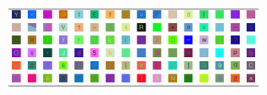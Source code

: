 <table>
<tr>
<td><img src="59.gif"></td>
<td><img src="65.gif"></td>
<td><img src="3C.gif"></td>
<td><img src="40.gif"></td>
<td><img src="6C.gif"></td>
<td><img src="45.gif"></td>
<td><img src="66.gif"></td>
<td><img src="63.gif"></td>
<td><img src="75.gif"></td>
<td><img src="gr1.gif"></td>
<td><img src="26.gif"></td>
<td><img src="38.gif"></td>
<td><img src="7C.gif"></td>
<td><img src="55.gif"></td>
<td><img src="3A.gif"></td>
<td><img src="2C.gif"></td>
</tr>
<tr>
<td><img src="54.gif"></td>
<td><img src="gr2.gif"></td>
<td><img src="gr3.gif"></td>
<td><img src="56.gif"></td>
<td><img src="31.gif"></td>
<td><img src="3E.gif"></td>
<td><img src="2E.gif"></td>
<td><img src="34.gif"></td>
<td><img src="52.gif"></td>
<td><img src="2D.gif"></td>
<td><img src="2B.gif"></td>
<td><img src="6F.gif"></td>
<td><img src="76.gif"></td>
<td><img src="21.gif"></td>
<td><img src="5F.gif"></td>
<td><img src="73.gif"></td>
</tr>
<tr>
<td><img src="60.gif"></td>
<td><img src="48.gif"></td>
<td><img src="49.gif"></td>
<td><img src="79.gif"></td>
<td><img src="72.gif"></td>
<td><img src="69.gif"></td>
<td><img src="6B.gif"></td>
<td><img src="28.gif"></td>
<td><img src="25.gif"></td>
<td><img src="2F.gif"></td>
<td><img src="44.gif"></td>
<td><img src="7E.gif"></td>
<td><img src="77.gif"></td>
<td><img src="5A.gif"></td>
<td><img src="3F.gif"></td>
<td><img src="3B.gif"></td>
</tr>
<tr>
<td><img src="4F.gif"></td>
<td><img src="67.gif"></td>
<td><img src="2A.gif"></td>
<td><img src="4A.gif"></td>
<td><img src="64.gif"></td>
<td><img src="53.gif"></td>
<td><img src="68.gif"></td>
<td><img src="51.gif"></td>
<td><img src="7D.gif"></td>
<td><img src="47.gif"></td>
<td><img src="4C.gif"></td>
<td><img src="3D.gif"></td>
<td><img src="6A.gif"></td>
<td><img src="7A.gif"></td>
<td><img src="70.gif"></td>
<td><img src="62.gif"></td>
</tr>
<tr>
<td><img src="61.gif"></td>
<td><img src="57.gif"></td>
<td><img src="22.gif"></td>
<td><img src="36.gif"></td>
<td><img src="5B.gif"></td>
<td><img src="37.gif"></td>
<td><img src="74.gif"></td>
<td><img src="7B.gif"></td>
<td><img src="23.gif"></td>
<td><img src="6E.gif"></td>
<td><img src="50.gif"></td>
<td><img src="5D.gif"></td>
<td><img src="42.gif"></td>
<td><img src="39.gif"></td>
<td><img src="71.gif"></td>
<td><img src="43.gif"></td>
</tr>
<tr>
<td><img src="58.gif"></td>
<td><img src="4B.gif"></td>
<td><img src="30.gif"></td>
<td><img src="35.gif"></td>
<td><img src="46.gif"></td>
<td><img src="5E.gif"></td>
<td><img src="4D.gif"></td>
<td><img src="27.gif"></td>
<td><img src="29.gif"></td>
<td><img src="24.gif"></td>
<td><img src="4E.gif"></td>
<td><img src="41.gif"></td>
<td><img src="6D.gif"></td>
<td><img src="33.gif"></td>
<td><img src="32.gif"></td>
<td><img src="78.gif"></td>
</tr>
</table>
